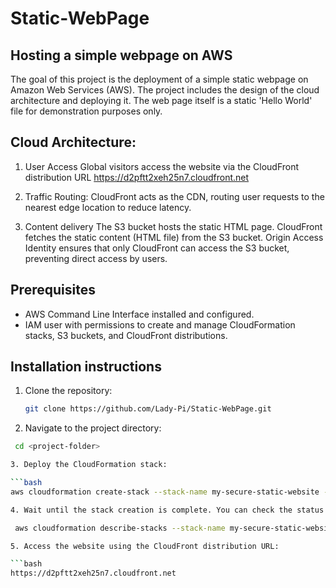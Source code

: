﻿# Static-WebPage
## Hosting a simple webpage on AWS 

The goal of this project is the deployment of a simple static webpage on Amazon Web Services (AWS). The project includes the design of the cloud architecture and deploying it. 
The web page itself is a  static 'Hello World' file for demonstration purposes only.

## Cloud Architecture:
1. User Access
Global visitors access the website via the CloudFront distribution URL
https://d2pftt2xeh25n7.cloudfront.net

2. Traffic Routing: 
CloudFront acts as the CDN, routing user requests to the nearest edge location to reduce latency. 

3.  Content delivery
The S3 bucket hosts the static HTML page. CloudFront fetches the static content (HTML file) from the S3 bucket. 
Origin Access Identity ensures that only CloudFront can access the S3 bucket, preventing direct access by users.

## Prerequisites

- AWS Command Line Interface installed and configured.
- IAM user with permissions to create and manage CloudFormation stacks, S3 buckets, and CloudFront distributions.

## Installation instructions

1. Clone the repository:

   ```bash
   git clone https://github.com/Lady-Pi/Static-WebPage.git

2.  Navigate to the project directory:
  
  ```bash
   cd <project-folder>

3. Deploy the CloudFormation stack:

```bash
aws cloudformation create-stack --stack-name my-secure-static-website --template-body file://cloudformation-template.yaml --capabilities CAPABILITY_NAMED_IAM

4. Wait until the stack creation is complete. You can check the status using:

   aws cloudformation describe-stacks --stack-name my-secure-static-website

5. Access the website using the CloudFront distribution URL:

  ```bash
 https://d2pftt2xeh25n7.cloudfront.net
